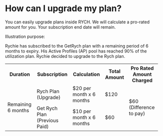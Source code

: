 # How can I upgrade my plan?

You can easily upgrade plans inside RYCH. We will calculate a pro-rated amount for you. Your subscription end date will remain.

Illustration purpose:

Rychie has subscribed to the GetRych plan with a remaining period of 6 months to expiry. His Active Profiles (AP) pool has reached 90% of the utilization plan. Rychie decided to upgrade to the Rych plan.

<table>
  <tr>
    <th>Duration</th>
    <th>Subscription</th>
    <th>Calculation</th>
    <th>Total Amount</th>
    <th>Pro Rated Amount Charged</th>
  </tr>
  <tr>
    <td rowspan="2">Remaining 6 months</td>
    <td>Rych Plan (Upgrade)</td>
    <td>$20 per month x 6 months</td>
    <td>$120</td>
    <td rowspan="2">$60 (Difference to pay)</td>
  </tr>
  <tr>
    <td>Get Rych Plan (Previous Paid)</td>
    <td>$10 per month x 6 months</td>
    <td>$60</td>
  </tr>
</table>